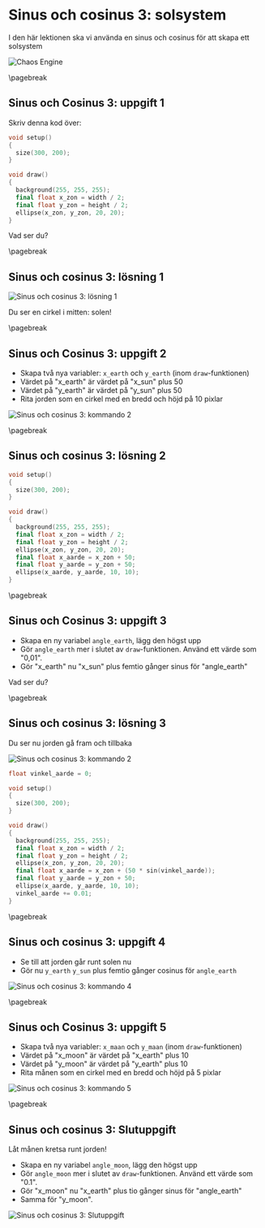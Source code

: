 # Sinus och cosinus 3: solsystem

I den här lektionen ska vi använda en sinus och cosinus för att skapa ett solsystem

![Chaos Engine](ChaosEngine.jpg)

\pagebreak

## Sinus och Cosinus 3: uppgift 1

Skriv denna kod över:

```c++
void setup()
{
  size(300, 200);
}

void draw()
{
  background(255, 255, 255);
  final float x_zon = width / 2;
  final float y_zon = height / 2;
  ellipse(x_zon, y_zon, 20, 20);
}
```

Vad ser du?

\pagebreak

## Sinus och cosinus 3: lösning 1

![Sinus och cosinus 3: lösning 1](sinus_och_cosinus_3_1.png)

Du ser en cirkel i mitten: solen!

\pagebreak

## Sinus och Cosinus 3: uppgift 2

 * Skapa två nya variabler: `x_earth` och `y_earth` (inom `draw`-funktionen)
 * Värdet på "x_earth" är värdet på "x_sun" plus 50
 * Värdet på "y_earth" är värdet på "y_sun" plus 50
 * Rita jorden som en cirkel med en bredd och höjd på 10 pixlar


![Sinus och cosinus 3: kommando 2](sinus_och_cosinus_3_2.png)

\pagebreak

## Sinus och cosinus 3: lösning 2

```c++
void setup()
{
  size(300, 200);
}

void draw()
{
  background(255, 255, 255);
  final float x_zon = width / 2;
  final float y_zon = height / 2;
  ellipse(x_zon, y_zon, 20, 20);
  final float x_aarde = x_zon + 50;
  final float y_aarde = y_zon + 50;
  ellipse(x_aarde, y_aarde, 10, 10);
}
```

\pagebreak

## Sinus och Cosinus 3: uppgift 3

 * Skapa en ny variabel `angle_earth`, lägg den högst upp
 * Gör `angle_earth` mer i slutet av `draw`-funktionen. Använd ett värde som "0,01".
 * Gör "x_earth" nu "x_sun" plus femtio gånger sinus för "angle_earth"

Vad ser du?

\pagebreak

## Sinus och cosinus 3: lösning 3

Du ser nu jorden gå fram och tillbaka

![Sinus och cosinus 3: kommando 2](sinus_och_cosinus_3_3.png)

```c++
float vinkel_aarde = 0;

void setup()
{
  size(300, 200);
}

void draw()
{
  background(255, 255, 255);
  final float x_zon = width / 2;
  final float y_zon = height / 2;
  ellipse(x_zon, y_zon, 20, 20);
  final float x_aarde = x_zon + (50 * sin(vinkel_aarde));
  final float y_aarde = y_zon + 50;
  ellipse(x_aarde, y_aarde, 10, 10);
  vinkel_aarde += 0.01;
}
```

\pagebreak

## Sinus och cosinus 3: uppgift 4

 * Se till att jorden går runt solen nu
 * Gör nu `y_earth` `y_sun` plus femtio gånger cosinus för `angle_earth`

![Sinus och cosinus 3: kommando 4](sinus_och_cosinus_3_4.png)


\pagebreak

## Sinus och Cosinus 3: uppgift 5

 * Skapa två nya variabler: `x_maan` och `y_maan` (inom `draw`-funktionen)
 * Värdet på "x_moon" är värdet på "x_earth" plus 10
 * Värdet på "y_moon" är värdet på "y_earth" plus 10
 * Rita månen som en cirkel med en bredd och höjd på 5 pixlar

![Sinus och cosinus 3: kommando 5](sinus_och_cosinus_3_5.png)

\pagebreak

## Sinus och cosinus 3: Slutuppgift

Låt månen kretsa runt jorden!

 * Skapa en ny variabel `angle_moon`, lägg den högst upp
 * Gör `angle_moon` mer i slutet av `draw`-funktionen. Använd ett värde som "0.1".
 * Gör "x_moon" nu "x_earth" plus tio gånger sinus för "angle_earth"
 * Samma för "y_moon".

![Sinus och cosinus 3: Slutuppgift](sinus_och_cosinus_3_slutupgpgift.png)
